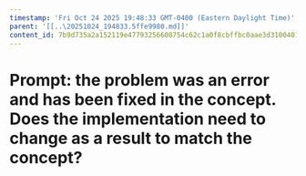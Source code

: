 ```yaml
---
timestamp: 'Fri Oct 24 2025 19:48:33 GMT-0400 (Eastern Daylight Time)'
parent: '[[..\20251024_194833.5ffe9980.md]]'
content_id: 7b9d735a2a152119e47793256600754c62c1a0f8cbffbc0aae3d310040131e87
---
```


# Prompt: the problem was an error and has been fixed in the concept. Does the implementation need to change as a result to match the concept?
